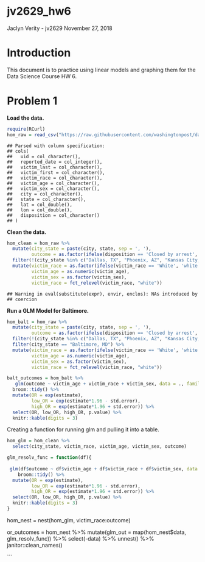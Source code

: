 jv2629\_hw6
================
Jaclyn Verity - jv2629
November 27, 2018

Introduction
============

This document is to practice using linear models and graphing them for the Data Science Course HW 6.

Problem 1
=========

**Load the data.**

``` r
require(RCurl)
hom_raw = read_csv("https://raw.githubusercontent.com/washingtonpost/data-homicides/master/homicide-data.csv") 
```

    ## Parsed with column specification:
    ## cols(
    ##   uid = col_character(),
    ##   reported_date = col_integer(),
    ##   victim_last = col_character(),
    ##   victim_first = col_character(),
    ##   victim_race = col_character(),
    ##   victim_age = col_character(),
    ##   victim_sex = col_character(),
    ##   city = col_character(),
    ##   state = col_character(),
    ##   lat = col_double(),
    ##   lon = col_double(),
    ##   disposition = col_character()
    ## )

**Clean the data.**

``` r
hom_clean = hom_raw %>% 
  mutate(city_state = paste(city, state, sep = ', '),
         outcome = as.factor(ifelse(disposition == 'Closed by arrest', 'solved', 'unsolved'))) %>% 
  filter(!(city_state %in% c("Dallas, TX", "Phoenix, AZ", "Kansas City, MO", "Tulsa, AL"))) %>% 
  mutate(victim_race = as.factor(ifelse(victim_race == 'White', 'white', 'non-white' )),
         victim_age = as.numeric(victim_age),
         victim_sex = as.factor(victim_sex),
         victim_race = fct_relevel(victim_race, "white"))
```

    ## Warning in eval(substitute(expr), envir, enclos): NAs introduced by
    ## coercion

**Run a GLM Model for Baltimore.**

``` r
hom_balt = hom_raw %>% 
  mutate(city_state = paste(city, state, sep = ', '),
         outcome = as.factor(ifelse(disposition == 'Closed by arrest', 'solved', 'unsolved'))) %>% 
  filter(!(city_state %in% c("Dallas, TX", "Phoenix, AZ", "Kansas City, MO", "Tulsa, AL"))) %>% 
  filter(city_state == "Baltimore, MD") %>% 
  mutate(victim_race = as.factor(ifelse(victim_race == 'White', 'white', 'non-white' )),
         victim_age = as.numeric(victim_age),
         victim_sex = as.factor(victim_sex),
         victim_race = fct_relevel(victim_race, "white"))

balt_outcomes = hom_balt %>% 
   glm(outcome ~ victim_age + victim_race + victim_sex, data = ., family = binomial()) %>% 
  broom::tidy() %>% 
  mutate(OR = exp(estimate),
         low_OR = exp(estimate*1.96 - std.error),
         high_OR = exp(estimate*1.96 + std.error)) %>%
  select(OR, low_OR, high_OR, p.value) %>% 
  knitr::kable(digits = 3)
```

Creating a function for running glm and pulling it into a table.

``` r
hom_glm = hom_clean %>% 
  select(city_state, victim_race, victim_age, victim_sex, outcome)

glm_resolv_func = function(df){
  
 glm(df$outcome ~ df$victim_age + df$victim_race + df$victim_sex, data = df, family = binomial()) %>% 
    broom::tidy() %>% 
  mutate(OR = exp(estimate),
         low_OR = exp(estimate*1.96 - std.error),
         high_OR = exp(estimate*1.96 + std.error)) %>%
  select(OR, low_OR, high_OR, p.value) %>% 
  knitr::kable(digits = 3)
}
```

hom\_nest = nest(hom\_glm, victim\_race:outcome)

or\_outcomes = hom\_nest %&gt;% mutate(glm\_out = map(hom\_nest$data, glm\_resolv\_func)) %&gt;% select(-data) %&gt;% unnest() %&gt;% janitor::clean\_names()

\`\`\`
